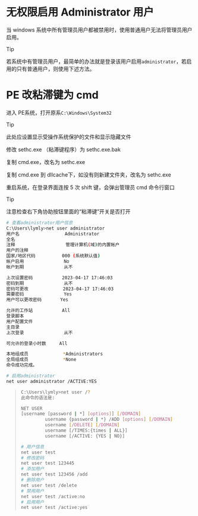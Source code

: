 # 无权限启用 Administrator 用户

当 windows 系统中所有管理员用户都被禁用时，使用普通用户无法将管理员用户启用。

> [!TIP]
>
> 若系统中有管理员用户，最简单的办法就是登录该用户启用`administrator`，若启用的只有普通用户，则使用下述方法。

# PE 改粘滞键为 cmd

进入 PE系统，打开原系`C:\Windows\System32`

> [!TIP]
>
> 此处应设置显示受操作系统保护的文件和显示隐藏文件

修改 sethc.exe （粘滞键程序）为 sethc.exe.bak

复制 cmd.exe，改名为 sethc.exe

复制 cmd.exe 到 dllcache下，如没有则新建文件夹，改名为 sethc.exe

重启系统，在登录界面连按 5 次 shift 键，会弹出管理员 cmd 命令行窗口

> [!TIP]
>
> 注意检查右下角协助按钮里面的“粘滞键”开关是否打开

```bash
# 查看administrator用户信息
C:\Users\lymly>net user administrator
用户名                 Administrator
全名
注释                   管理计算机(域)的内置帐户
用户的注释
国家/地区代码          000 (系统默认值)
帐户启用               No
帐户到期               从不

上次设置密码           2023-04-17 17:46:03
密码到期               从不
密码可更改             2023-04-17 17:46:03
需要密码               Yes
用户可以更改密码       Yes

允许的工作站           All
登录脚本
用户配置文件
主目录
上次登录               从不

可允许的登录小时数     All

本地组成员             *Administrators
全局组成员             *None
命令成功完成。

# 启用administrator
net user administrator /ACTIVE:YES
```

> ```bash
> C:\Users\lymly>net user /?
> 此命令的语法是:
> 
> NET USER
> [username [password | *] [options]] [/DOMAIN]
>          username {password | *} /ADD [options] [/DOMAIN]
>          username [/DELETE] [/DOMAIN]
>          username [/TIMES:{times | ALL}]
>          username [/ACTIVE: {YES | NO}]
> ```
>
> ```bash
> # 用户信息
> net user test
> # 修改密码
> net user test 123445
> # 添加用户
> net user test 123456 /add
> # 删除用户
> net user test /delete
> # 禁用用户
> net user test /active:no
> # 启用用户
> net user test /active:yes
> ```
>
> 